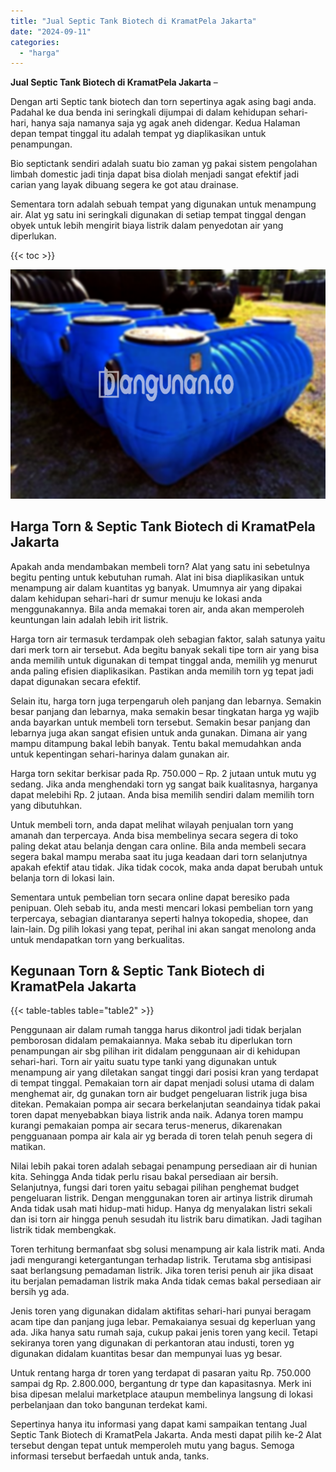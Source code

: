 ```yaml
---
title: "Jual Septic Tank Biotech di KramatPela Jakarta"
date: "2024-09-11"
categories: 
  - "harga"
---
```


**Jual Septic Tank Biotech di KramatPela Jakarta** –

Dengan arti Septic tank biotech dan torn sepertinya agak asing bagi anda. Padahal ke dua benda ini seringkali dijumpai di dalam kehidupan sehari-hari, hanya saja namanya saja yg agak aneh didengar. Kedua Halaman depan tempat tinggal itu adalah tempat yg diaplikasikan untuk penampungan.

Bio septictank sendiri adalah suatu bio zaman yg pakai sistem pengolahan limbah domestic jadi tinja dapat bisa diolah menjadi sangat efektif jadi carian yang layak dibuang segera ke got atau drainase.

Sementara torn adalah sebuah tempat yang digunakan untuk menampung air. Alat yg satu ini seringkali digunakan di setiap tempat tinggal dengan obyek untuk lebih mengirit biaya listrik dalam penyedotan air yang diperlukan.

{{< toc >}}

![Jual Septic Tank Biotech di KramatPela Jakarta](/images/jual-bio-septictank-13.png)

## Harga Torn & Septic Tank Biotech di KramatPela Jakarta

Apakah anda mendambakan membeli torn? Alat yang satu ini sebetulnya begitu penting untuk kebutuhan rumah. Alat ini bisa diaplikasikan untuk menampung air dalam kuantitas yg banyak. Umumnya air yang dipakai dalam kehidupan sehari-hari dr sumur menuju ke lokasi anda menggunakannya. Bila anda memakai toren air, anda akan memperoleh keuntungan lain adalah lebih irit listrik.

Harga torn air termasuk terdampak oleh sebagian faktor, salah satunya yaitu dari merk torn air tersebut. Ada begitu banyak sekali tipe torn air yang bisa anda memilih untuk digunakan di tempat tinggal anda, memilih yg menurut anda paling efisien diaplikasikan. Pastikan anda memilih torn yg tepat jadi dapat digunakan secara efektif.

Selain itu, harga torn juga terpengaruh oleh panjang dan lebarnya. Semakin besar panjang dan lebarnya, maka semakin besar tingkatan harga yg wajib anda bayarkan untuk membeli torn tersebut. Semakin besar panjang dan lebarnya juga akan sangat efisien untuk anda gunakan. Dimana air yang mampu ditampung bakal lebih banyak. Tentu bakal memudahkan anda untuk kepentingan sehari-harinya dalam gunakan air.

Harga torn sekitar berkisar pada Rp. 750.000 – Rp. 2 jutaan untuk mutu yg sedang. Jika anda menghendaki torn yg sangat baik kualitasnya, harganya dapat melebihi Rp. 2 jutaan. Anda bisa memilih sendiri dalam memilih torn yang dibutuhkan.

Untuk membeli torn, anda dapat melihat wilayah penjualan torn yang amanah dan terpercaya. Anda bisa membelinya secara segera di toko paling dekat atau belanja dengan cara online. Bila anda membeli secara segera bakal mampu meraba saat itu juga keadaan dari torn selanjutnya apakah efektif atau tidak. Jika tidak cocok, maka anda dapat berubah untuk belanja torn di lokasi lain.

Sementara untuk pembelian torn secara online dapat beresiko pada penipuan. Oleh sebab itu, anda mesti mencari lokasi pembelian torn yang terpercaya, sebagian diantaranya seperti halnya tokopedia, shopee, dan lain-lain. Dg pilih lokasi yang tepat, perihal ini akan sangat menolong anda untuk mendapatkan torn yang berkualitas.

## Kegunaan Torn & Septic Tank Biotech di KramatPela Jakarta

{{< table-tables table="table2" >}}

Penggunaan air dalam rumah tangga harus dikontrol jadi tidak berjalan pemborosan didalam pemakaiannya. Maka sebab itu diperlukan torn penampungan air sbg pilihan irit didalam penggunaan air di kehidupan sehari-hari. Torn air yaitu suatu type tanki yang digunakan untuk menampung air yang diletakan sangat tinggi dari posisi kran yang terdapat di tempat tinggal. Pemakaian torn air dapat menjadi solusi utama di dalam menghemat air, dg gunakan torn air budget pengeluaran listrik juga bisa ditekan. Pemakaian pompa air secara berkelanjutan seandainya tidak pakai toren dapat menyebabkan biaya listrik anda naik. Adanya toren mampu kurangi pemakaian pompa air secara terus-menerus, dikarenakan pengguanaan pompa air kala air yg berada di toren telah penuh segera di matikan.

Nilai lebih pakai toren adalah sebagai penampung persediaan air di hunian kita. Sehingga Anda tidak perlu risau bakal persediaan air bersih. Selanjutnya, fungsi dari toren yaitu sebagai pilihan penghemat budget pengeluaran listrik. Dengan menggunakan toren air artinya listrik dirumah Anda tidak usah mati hidup-mati hidup. Hanya dg menyalakan listri sekali dan isi torn air hingga penuh sesudah itu listrik baru dimatikan. Jadi tagihan listrik tidak membengkak.

Toren terhitung bermanfaat sbg solusi menampung air kala listrik mati. Anda jadi mengurangi ketergantungan terhadap listrik. Terutama sbg antisipasi saat berlangsung pemadaman listrik. Jika toren terisi penuh air jika disaat itu berjalan pemadaman listrik maka Anda tidak cemas bakal persediaan air bersih yg ada.

Jenis toren yang digunakan didalam aktifitas sehari-hari punyai beragam acam tipe dan panjang juga lebar. Pemakaianya sesuai dg keperluan yang ada. Jika hanya satu rumah saja, cukup pakai jenis toren yang kecil. Tetapi sekiranya toren yang digunakan di perkantoran atau industi, toren yg digunakan didalam kuantitas besar dan mempunyai luas yg besar.

Untuk rentang harga dr toren yang terdapat di pasaran yaitu Rp. 750.000 sampai dg Rp. 2.800.000, bergantung dr type dan kapasitasnya. Merk ini bisa dipesan melalui marketplace ataupun membelinya langsung di lokasi perbelanjaan dan toko bangunan terdekat kami.

Sepertinya hanya itu informasi yang dapat kami sampaikan tentang Jual Septic Tank Biotech di KramatPela Jakarta. Anda mesti dapat pilih ke-2 Alat tersebut dengan tepat untuk memperoleh mutu yang bagus. Semoga informasi tersebut berfaedah untuk anda, tanks.
